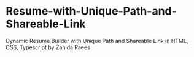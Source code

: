 # Resume-with-Unique-Path-and-Shareable-Link
Dynamic Resume Builder with Unique Path and Shareable Link in HTML, CSS, Typescript by Zahida Raees 
